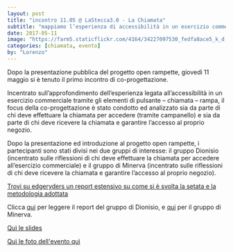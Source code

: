 ```yaml
---
layout: post
title: "incontro 11.05 @ LaStecca3.0 - La Chiamata"
subtitle: "mappiamo l’esperienza di accessibilità in un esercizio commerciale"
date: 2017-05-11
image: "https://farm5.staticflickr.com/4164/34227097530_fedfa8ace5_k_d.jpg"
categories: [chiamata, evento]
by: "Lorenzo"
---
```

Dopo la presentazione pubblica del progetto open rampette, giovedì 11 maggio si è tenuto il primo incontro di co-progettazione.

Incentrato sull’approfondimento dell’esperienza legata all’accessibilità in un esercizio commerciale tramite gli elementi di pulsante – chiamata – rampa, il focus della co-progettazione è stato condotto ed analizzato sia da parte di chi deve effettuare la chiamata per accedere (tramite campanello) e sia da parte di chi deve ricevere la chiamata e garantire l’accesso al proprio negozio.

Dopo la presentazione ed introduzione al progetto open rampette, i partecipanti sono stati divisi nei due gruppi di interesse: il gruppo Dionisio (incentrato sulle riflessioni di chi deve effettuare la chiamata per accedere all’esercizio commerciale) e il gruppo di Minerva (incentrato sulle riflessioni di chi deve ricevere la chiamata e garantire l’accesso al proprio negozio).

[Trovi su edgeryders un report estensivo su come si è svolta la setata e la metodologia adottata](https://edgeryders.eu/en/open-rampette-la-chiamata-incontro-1105-lastecca30)

Clicca [qui](https://edgeryders.eu/en/node/7915) per leggere il report del gruppo di Dionisio, e [qui](https://edgeryders.eu/en/node/7916) per il gruppo di Minerva.

[Quì le slides ](https://www.flickr.com/photos/wemake_cc/sets/72157683629824436/with/34227097530/)

[Quì le foto dell'evento quì](https://www.flickr.com/photos/wemake_cc/sets/72157683629824436/with/34227097530/)
